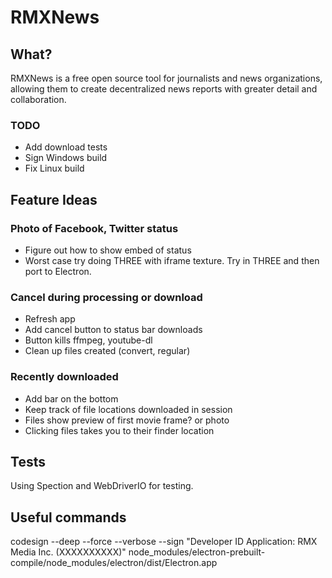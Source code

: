 # RMXNews

## What?
RMXNews is a free open source tool for journalists and news organizations, allowing them to create decentralized news reports with greater detail and collaboration.

### TODO
- Add download tests
- Sign Windows build
- Fix Linux build

## Feature Ideas

### Photo of Facebook, Twitter status
- Figure out how to show embed of status
- Worst case try doing THREE with iframe texture. Try in THREE and then port to Electron.

### Cancel during processing or download
- Refresh app
- Add cancel button to status bar downloads
- Button kills ffmpeg, youtube-dl
- Clean up files created (convert, regular)

### Recently downloaded
- Add bar on the bottom 
- Keep track of file locations downloaded in session
- Files show preview of first movie frame? or photo
- Clicking files takes you to their finder location


## Tests
Using Spection and WebDriverIO for testing.

## Useful commands 

codesign --deep --force --verbose --sign "Developer ID Application: RMX Media Inc. (XXXXXXXXXX)" node_modules/electron-prebuilt-compile/node_modules/electron/dist/Electron.app